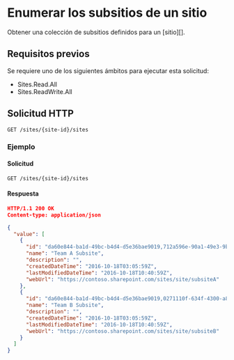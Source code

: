 # <a name="enumerate-subsites-of-a-site"></a>Enumerar los subsitios de un sitio

Obtener una colección de subsitios definidos para un [sitio][].

[site]: ../resources/site.md

## <a name="prerequisites"></a>Requisitos previos

Se requiere uno de los siguientes ámbitos para ejecutar esta solicitud:

* Sites.Read.All
* Sites.ReadWrite.All

## <a name="http-request"></a>Solicitud HTTP

<!-- { "blockType": "ignored" } -->

```http
GET /sites/{site-id}/sites
```

### <a name="example"></a>Ejemplo

#### <a name="request"></a>Solicitud

<!-- { "blockType": "request", "name": "list-subsites" } -->

```http
GET /sites/{site-id}/sites
```

#### <a name="response"></a>Respuesta

<!-- { "blockType": "response", "@type": "microsoft.graph.site", "isCollection": true, "truncated": true } -->

```json
HTTP/1.1 200 OK
Content-type: application/json

{
  "value": [
    {
      "id": "da60e844-ba1d-49bc-b4d4-d5e36bae9019,712a596e-90a1-49e3-9b48-bfa80bee8740",
      "name": "Team A Subsite",
      "description": "",
      "createdDateTime": "2016-10-18T03:05:59Z",
      "lastModifiedDateTime": "2016-10-18T10:40:59Z",
      "webUrl": "https://contoso.sharepoint.com/sites/site/subsiteA"
    },
    {
      "id": "da60e844-ba1d-49bc-b4d4-d5e36bae9019,0271110f-634f-4300-a841-3a8a2e851851",
      "name": "Team B Subsite",
      "description": "",
      "createdDateTime": "2016-10-18T03:05:59Z",
      "lastModifiedDateTime": "2016-10-18T10:40:59Z",
      "webUrl": "https://contoso.sharepoint.com/sites/site/subsiteB"
    }
  ]
}
```

<!-- {
  "type": "#page.annotation",
  "description": "",
  "keywords": "",
  "section": "documentation",
  "tocPath": "Site/Enumerate subsites"
} -->
